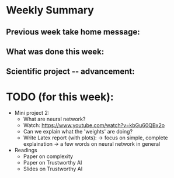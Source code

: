 # Weekly Summary

## Previous week take home message:

## What was done this week:

## Scientific project -- advancement:


# TODO (for this week):

- Mini project 2:
  + What are neural network? 
  + Watch: https://www.youtube.com/watch?v=kbGu60QBx2o
  + Can we explain what the 'weights' are doing?
  + Write Latex report (with plots): 
    -> focus on simple, complete explaination
    -> a few words on neural network in general
- Readings 
  + Paper on complexity
  + Paper on Trustworthy AI
  + Slides on Trustworthy AI
   



